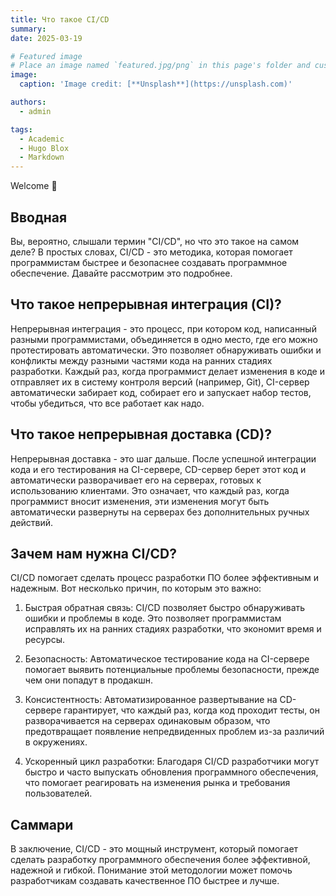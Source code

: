 ```yaml
---
title: Что такое CI/CD
summary: 
date: 2025-03-19

# Featured image
# Place an image named `featured.jpg/png` in this page's folder and customize its options here.
image:
  caption: 'Image credit: [**Unsplash**](https://unsplash.com)'

authors:
  - admin

tags:
  - Academic
  - Hugo Blox
  - Markdown
---
```


Welcome 👋

## Вводная

Вы, вероятно, слышали термин "CI/CD", но что это такое на самом деле? В простых словах, CI/CD - это методика, которая помогает программистам быстрее и безопаснее создавать программное обеспечение. Давайте рассмотрим это подробнее.

## Что такое непрерывная интеграция (CI)?

Непрерывная интеграция - это процесс, при котором код, написанный разными программистами, объединяется в одно место, где его можно протестировать автоматически. Это позволяет обнаруживать ошибки и конфликты между разными частями кода на ранних стадиях разработки. Каждый раз, когда программист делает изменения в коде и отправляет их в систему контроля версий (например, Git), CI-сервер автоматически забирает код, собирает его и запускает набор тестов, чтобы убедиться, что все работает как надо.

## Что такое непрерывная доставка (CD)?

Непрерывная доставка - это шаг дальше. После успешной интеграции кода и его тестирования на CI-сервере, CD-сервер берет этот код и автоматически разворачивает его на серверах, готовых к использованию клиентами. Это означает, что каждый раз, когда программист вносит изменения, эти изменения могут быть автоматически развернуты на серверах без дополнительных ручных действий.

## Зачем нам нужна CI/CD?

CI/CD помогает сделать процесс разработки ПО более эффективным и надежным. Вот несколько причин, по которым это важно:

1. Быстрая обратная связь: CI/CD позволяет быстро обнаруживать ошибки и проблемы в коде. Это позволяет программистам исправлять их на ранних стадиях разработки, что экономит время и ресурсы.

2. Безопасность: Автоматическое тестирование кода на CI-сервере помогает выявить потенциальные проблемы безопасности, прежде чем они попадут в продакшн.

3. Консистентность: Автоматизированное развертывание на CD-сервере гарантирует, что каждый раз, когда код проходит тесты, он разворачивается на серверах одинаковым образом, что предотвращает появление непредвиденных проблем из-за различий в окружениях.

4. Ускоренный цикл разработки: Благодаря CI/CD разработчики могут быстро и часто выпускать обновления программного обеспечения, что помогает реагировать на изменения рынка и требования пользователей.

## Саммари

В заключение, CI/CD - это мощный инструмент, который помогает сделать разработку программного обеспечения более эффективной, надежной и гибкой. Понимание этой методологии может помочь разработчикам создавать качественное ПО быстрее и лучше.
